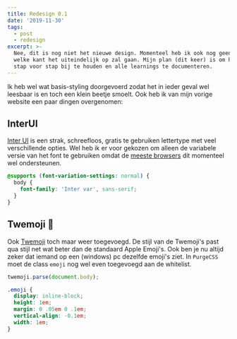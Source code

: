 ```yaml
---
title: Redesign 0.1
date: '2019-11-30'
tags:
  - post
  - redesign
excerpt: >-
  Nee, dit is nog niet het nieuwe design. Momenteel heb ik ook nog geen idee
  welke kant het uiteindelijk op zal gaan. Mijn plan (dit keer) is om het proces
  stap voor stap bij te houden en alle learnings te documenteren.
---
```

Ik heb wel wat basis-styling doorgevoerd zodat het in ieder geval wel leesbaar is en toch een klein beetje smoelt. Ook heb ik van mijn vorige website een paar dingen overgenomen:

## InterUI

[Inter UI](https://rsms.me/inter/) is een strak, schreefloos, gratis te gebruiken lettertype met veel verschillende opties. Wel heb ik er voor gekozen om alleen de variabele versie van het font te gebruiken omdat de [meeste browsers](https://caniuse.com/#feat=variable-fonts) dit momenteel wel ondersteunen.

``` css
@supports (font-variation-settings: normal) {
  body {
    font-family: 'Inter var', sans-serif;
  }
}
```

## Twemoji 🐤

Ook [Twemoji](https://twemoji.twitter.com/) toch maar weer toegevoegd. De stijl van de Twemoji's past qua stijl net wat beter dan de standaard Apple Emoji's. Ook ben je nu altijd zeker dat iemand op een (windows) pc dezelfde emoji's ziet. In `PurgeCSS` moet de class `emoji` nog wel even toegevoegd aan de whitelist.

``` js
twemoji.parse(document.body);
```

``` css
.emoji {
  display: inline-block;
  height: 1em;
  margin: 0 .05em 0 .1em;
  vertical-align: -0.1em;
  width: 1em;
}
```
